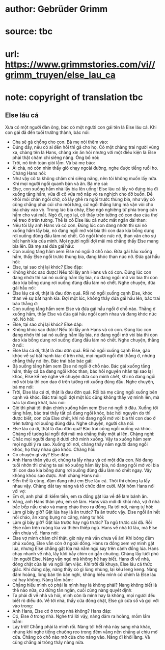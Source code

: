 # author: Gebrüder Grimm
# source: tbc
# url: https://www.grimmstories.com/vi//grimm_truyen/else_lau_ca
# note: copyright of translation tbc

## Else láu cá 

Xưa có một người đàn ông, bác có một người con gái tên là Else láu cá.
Khi con gái đã đến tuổi trưởng thành, bác nói:
- Cha sẽ gả chồng cho con.
Bà mẹ nói thêm vào:
- Đúng đấy, nếu có ai đến hỏi thì gả cho họ.
Có một chàng trai người vùng xa, chàng tên là Hans, chàng xin ăn hỏi
nhưng với một điều kiện là Else phải thật chăm chỉ siêng năng.
Ông bố nói:
- Trời, nó tính toán giỏi lắm.
Và bà mẹ bảo:
- Ái chà, nó còn nhìn thấy gió chạy ngoài đường, nghe được tiếng ruồi
ho.
Chàng Hans nói:
- Như vậy cô ta không chăm chỉ siêng năng, nên tôi không muốn lấy nữa.
Khi mọi người ngồi quanh bàn và ăn. Bà mẹ sai:
- Else, con xuống hầm nhà lấy bia lên uống!
Else láu cá lấy vò đựng bia đi xuống tầng hầm, vừa đi cô vừa mở nắp vò
ra nghịch cho đỡ buồn. Để khỏi mỏi chân ngồi chờ, cô lấy ghế ra ngồi
trước thùng bia, như vậy cô cũng chẳng phải cúi cho mỏi lưng, cứ ngồi
thẳng lưng mà vặn vòi cho bia chảy vào vò. Trong lúc bia chảy, Else ngó
nghiêng tứ phía trong căn hầm cho vui mắt. Ngó đi, ngó lại, cô thấy trên
tường có con dao của thợ nề treo ở trên tường. Thế là cô Else láu cá
nước mắt ngắn dài than:
- Nếu tôi lấy anh Hans và có con. Đúng lúc con đang nhớn thì sai nó
xuống hầm lấy bia, nó đang ngồi mở vòi bia thì con dao kia bỗng dưng rơi
xuống đúng đầu làm nó chết.
Cô ngồi khóc nức nở, than vãn cho sự bất hạnh kia của mình. Mọi người
ngồi đợi mãi mà chẳng thấy Else mang bia lên. Bà mẹ sai đứa gái hầu:
- Con xuống tầng hầm xem Else nó ngồi ở chỗ nào.
Đứa gái hầu xuống hầm, thấy Else ngồi trước thùng bia, đang khóc than
nức nở. Đứa gái hầu hỏi:
- Else, tại sao chị lại khóc?
Else đáp:
- Không khóc sao được! Nếu tôi lấy anh Hans và có con. Đúng lúc con đang
nhớn thì sai nó xuống hầm lấy bia, nó đang ngồi mở vòi bia thì con dao
kia bỗng dưng rơi xuống đúng đầu làm nó chết.
Nghe chuyện, đứa gái hầu nói:
- Else láu cá ơi, thật là đau đớn quá.
Rồi nó ngồi xuống cạnh Else, khóc than về sự bất hạnh kia.
Đợi một lúc, không thấy đứa gái hầu lên, bác trai bảo thằng ở:
- Con xuống tầng hầm xem Else và đứa gái hầu ngồi ở chỗ nào.
Thằng ở xuống hầm, thấy Else và đứa gái hầu ngồi cạnh nhau và đang khóc
nức nở. Nó hỏi:
- Else, tại sao chị lại khóc?
Else đáp:
- Không khóc sao được! Nếu tôi lấy anh Hans và có con. Đúng lúc con đang
nhớn thì sai nó xuống hầm lấy bia, nó đang ngồi mở vòi bia thì con dao
kia bỗng dưng rơi xuống đúng đầu làm nó chết.
Nghe chuyện, thằng ở nói:
- Else láu cá ơi, thật là đau đớn quá.
Rồi nó ngồi xuống cạnh Else, gào khóc về sự bất hạnh kia: ở trên nhà,
mọi người ngồi đợi thằng ở, nhưng chẳng thấy nó lên. Bác trai bảo bác
gái:
- Bà xuống tầng hầm xem Else nó ngồi ở chỗ nào.
Bác gái xuống tầng hầm, thấy cả ba đang ngồi khóc than, bác hỏi nguyên
nhân tại sao lại khóc, Else kể mẹ nghe về chuyện đứa con mình chết, khi
nó đang ngồi mở vòi bia thì con dao ở trên tường rơi xuống đúng đầu.
Nghe chuyện, bà mẹ nói:
- Trời, Else láu cá ơi, thật là đau đớn quá.
Rồi bà mẹ cũng ngồi xuống bên cạnh và khóc. Bác trai ngồi đợi một lúc
cũng không thấy vợ mình lên, mà bác lại đang khát, bác nói:
- Giờ thì phải tôi thân chinh xuống hầm xem Else nó ngồi ở đâu.
Xuống tới tầng hầm, bác trai thấy tất cả đang ngồi khóc, bác hỏi nguyên
do thì được biết, con của Else chết, khi nó đang ngồi mở vòi bia thì con
dao ở trên tường rơi xuống đúng đầu. Nghe chuyện, người cha nói:
- Else láu cá ơi, thật là đau đớn quá!
Bác trai cũng ngồi xuống và khóc. Chàng rể tương lai ngồi đợi mãi mà
chẳng thấy một ai lên. Chàng nghĩ:
- Chắc mọi người đang ở dưới chờ mình xuống. Vậy ta xuống hầm xem mọi
người ý ra sao.
Xuống tới nơi, chàng thấy năm người đang ngồi khóc, họ thay nhau gào
khóc. Chàng hỏi:
- Có chuyện gì vậy?
Else đáp:
- Anh Hans thân yêu ơi, chúng ta lấy nhau và có một đứa con. Nó đang
tuổi nhớn thì chúng ta sai nó xuống hầm lấy bia, nó đang ngồi mở vòi bia
thì con dao kia bỗng dưng rơi xuống đúng đầu làm nó chết ngay. Vậy không
khóc sao được.
Anh chàng Hans nói:
- Đến thế là cùng, đảm đang như em Else láu cá. Thôi thì chúng ta lấy
nhau vậy.
Chàng dắt tay nàng và tổ chức đám cưới.
Một hôm Hans nói với vợ:
- Em ơi, anh phải đi kiếm tiền, em ra đồng gặt lúa về để làm bánh ăn.
- Vâng, anh Hans thân yêu, em sẽ làm.
Hans vừa mới đi khỏi nhà, vợ ở nhà bắc bếp nấu cháo và mang cháo theo ra
đồng. Ra tới nơi, nàng tự hỏi:
- Làm gì bây giờ? Gặt lúa hay là ăn trước? Ta ăn trước vậy.
Else ngồi ăn hết nồi cháo, ăn xong bụng no căng, nàng tự hỏi:
- Làm gì bây giờ? Gặt lúa trước hay ngủ trước? Ta ngủ trước cái đã.
Rồi Else nằm trên ruộng lúa và thiêm thiếp ngủ. Hans về nhà từ lâu, mà
Else vẫn chưa về. Hans nói:
- Else vợ mình chăm chỉ thật, giờ này mà vẫn chưa về ăn!
Khi bóng đêm phủ xuống, Else vẫn còn ở ngoài đồng. Hans ra đồng xem vợ
mình gặt lúa, nhưng Else chẳng gặt lúa mà nằm ngủ say trên cánh đồng
lúa.
Hans chạy nhanh về nhà, lấy lưới bẫy chim có gắn chuông. Chàng lấy lưới
phủ lên người Else. Nàng vẫn ngủ mà không hề hay biết. Hans đi về nhà,
đóng chặt cửa lại và ngồi làm việc.
Khi trời đã khuya, Else láu cá thức giấc. Khi đứng dậy, nàng thấy có gì
lùng nhùng, lại kêu leng keng. Nàng đâm hoảng, lòng bán tín bán nghi,
không hiểu mình có chính là Else láu cá hay không. Nàng lẩm bẩm:
- Chẳng hiểu mình có phải là mình hay là không phải?
Nàng không biết là thế nào nữa, cứ đứng tần ngần, cuối cùng nàng quyết
định:
- Ta phải đi về nhà và hỏi, mình còn là mình hay là không, mọi người đều
biết rõ điều đó.
Về tới nhà, thấy cửa đóng chặt, Else gõ cửa sổ và gọi với vào trong:
- Anh Hans, Else có ở trong nhà không?
Hans đáp:
- Có, Else ở trong nhà.
Nghe trả lời vậy, nàng đâm ra hoảng, mồm lẩm bẩm:
- Lạy trời! Chẳng phải là mình rồi.
Nàng tới hết nhà này sang nhà khác, nhưng khi nghe tiếng chuông reo
trong đêm vắng nên chẳng ai chịu mở cửa. Chẳng có chỗ nào mở cửa cho
nàng vào. Nàng đi khỏi làng. Và cũng chẳng ai trông thấy nàng nữa.
